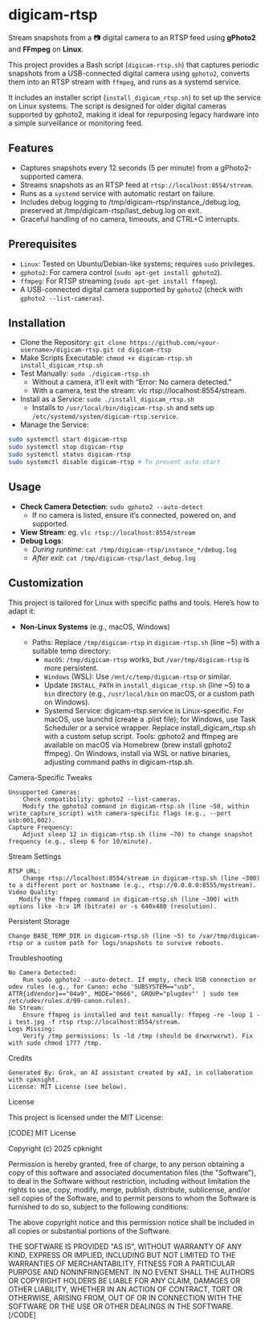 # digicam-rtsp

Stream snapshots from a :camera: digital camera to an RTSP feed using **gPhoto2** and **FFmpeg** on **Linux**.

This project provides a Bash script (`digicam-rtsp.sh`) that captures periodic snapshots from a USB-connected digital camera using `gphoto2`, converts them into an RTSP stream with `ffmpeg`, and runs as a systemd service. 

It includes an installer script (`install_digicam_rtsp.sh`) to set up the service on Linux systems. The script is designed for older digital cameras supported by gphoto2, making it ideal for repurposing legacy hardware into a simple surveillance or monitoring feed.

## Features

- Captures snapshots every 12 seconds (5 per minute) from a gPhoto2-supported camera.
- Streams snapshots as an RTSP feed at `rtsp://localhost:8554/stream`.
- Runs as a `systemd` service with automatic restart on failure.
- Includes debug logging to /tmp/digicam-rtsp/instance_<random>/debug.log, preserved at /tmp/digicam-rtsp/last_debug.log on exit.
- Graceful handling of no camera, timeouts, and CTRL+C interrupts.

## Prerequisites

- `Linux`: Tested on Ubuntu/Debian-like systems; requires `sudo` privileges.
- `gphoto2`: For camera control (`sudo apt-get install gphoto2`).
- `ffmpeg`: For RTSP streaming (`sudo apt-get install ffmpeg`).
- A USB-connected digital camera supported by `gphoto2` (check with `gphoto2 --list-cameras`).

## Installation

- Clone the Repository: `git clone https://github.com/<your-username>/digicam-rtsp.git cd digicam-rtsp`
- Make Scripts Executable: `chmod +x digicam-rtsp.sh install_digicam_rtsp.sh`
- Test Manually: `sudo ./digicam-rtsp.sh`
  - Without a camera, it’ll exit with “Error: No camera detected.”
  - With a camera, test the stream: vlc rtsp://localhost:8554/stream.
- Install as a Service: `sudo ./install_digicam_rtsp.sh`
  - Installs to `/usr/local/bin/digicam-rtsp.sh` and sets up `/etc/systemd/system/digicam-rtsp.service`.
- Manage the Service: 
```bash
sudo systemctl start digicam-rtsp 
sudo systemctl stop digicam-rtsp 
sudo systemctl status digicam-rtsp 
sudo systemctl disable digicam-rtsp # To prevent auto-start
```

## Usage

- **Check Camera Detection**: `sudo gphoto2 --auto-detect`
  - If no camera is listed, ensure it’s connected, powered on, and supported.
- **View Stream**: eg. `vlc rtsp://localhost:8554/stream`
- **Debug Logs**:
  - _During runtime_: `cat /tmp/digicam-rtsp/instance_*/debug.log`
  - _After exit_: `cat /tmp/digicam-rtsp/last_debug.log`

## Customization

This project is tailored for Linux with specific paths and tools. Here’s how to adapt it:

- **Non-Linux Systems** (e.g., macOS, Windows)

  - Paths: Replace `/tmp/digicam-rtsp` in `digicam-rtsp.sh` (line ~5) with a suitable temp directory:
    - `macOS`: `/tmp/digicam-rtsp` works, but `/var/tmp/digicam-rtsp` is more persistent.
    - `Windows` (WSL): Use `/mnt/c/temp/digicam-rtsp` or similar.
    - Update `INSTALL_PATH` in `install_digicam_rtsp.sh` (line ~5) to a `bin` directory (e.g., `/usr/local/bin` on macOS, or a custom path on Windows).
    - Systemd Service:
        digicam-rtsp.service is Linux-specific. For macOS, use launchd (create a .plist file); for Windows, use Task Scheduler or a service wrapper. Replace install_digicam_rtsp.sh with a custom setup script.
    Tools:
        gphoto2 and ffmpeg are available on macOS via Homebrew (brew install gphoto2 ffmpeg). On Windows, install via WSL or native binaries, adjusting command paths in digicam-rtsp.sh.

Camera-Specific Tweaks

    Unsupported Cameras:
        Check compatibility: gphoto2 --list-cameras.
        Modify the gphoto2 command in digicam-rtsp.sh (line ~50, within write_capture_script) with camera-specific flags (e.g., --port usb:001,002).
    Capture Frequency:
        Adjust sleep 12 in digicam-rtsp.sh (line ~70) to change snapshot frequency (e.g., sleep 6 for 10/minute).

Stream Settings

    RTSP URL:
        Change rtsp://localhost:8554/stream in digicam-rtsp.sh (line ~300) to a different port or hostname (e.g., rtsp://0.0.0.0:8555/mystream).
    Video Quality:
       Modify the ffmpeg command in digicam-rtsp.sh (line ~300) with options like -b:v 1M (bitrate) or -s 640x480 (resolution).

Persistent Storage

    Change BASE_TEMP_DIR in digicam-rtsp.sh (line ~5) to /var/tmp/digicam-rtsp or a custom path for logs/snapshots to survive reboots.

Troubleshooting

    No Camera Detected:
        Run sudo gphoto2 --auto-detect. If empty, check USB connection or udev rules (e.g., for Canon: echo 'SUBSYSTEM=="usb", ATTR{idVendor}=="04a9", MODE="0666", GROUP="plugdev"' | sudo tee /etc/udev/rules.d/99-canon.rules).
    No Stream:
        Ensure ffmpeg is installed and test manually: ffmpeg -re -loop 1 -i test.jpg -f rtsp rtsp://localhost:8554/stream.
    Logs Missing:
        Verify /tmp permissions: ls -ld /tmp (should be drwxrwxrwt). Fix with sudo chmod 1777 /tmp.

Credits

    Generated By: Grok, an AI assistant created by xAI, in collaboration with cpknight.
    License: MIT License (see below).

License

This project is licensed under the MIT License:

[CODE]
MIT License

Copyright (c) 2025 cpknight

Permission is hereby granted, free of charge, to any person obtaining a copy
of this software and associated documentation files (the "Software"), to deal
in the Software without restriction, including without limitation the rights
to use, copy, modify, merge, publish, distribute, sublicense, and/or sell
copies of the Software, and to permit persons to whom the Software is
furnished to do so, subject to the following conditions:

The above copyright notice and this permission notice shall be included in all
copies or substantial portions of the Software.

THE SOFTWARE IS PROVIDED "AS IS", WITHOUT WARRANTY OF ANY KIND, EXPRESS OR
IMPLIED, INCLUDING BUT NOT LIMITED TO THE WARRANTIES OF MERCHANTABILITY,
FITNESS FOR A PARTICULAR PURPOSE AND NONINFRINGEMENT. IN NO EVENT SHALL THE
AUTHORS OR COPYRIGHT HOLDERS BE LIABLE FOR ANY CLAIM, DAMAGES OR OTHER
LIABILITY, WHETHER IN AN ACTION OF CONTRACT, TORT OR OTHERWISE, ARISING FROM,
OUT OF OR IN CONNECTION WITH THE SOFTWARE OR THE USE OR OTHER DEALINGS IN THE
SOFTWARE.
[/CODE] 
